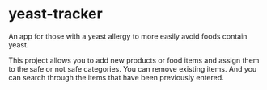 # yeast-tracker
An app for those with a yeast allergy to more easily avoid foods contain yeast.

This project allows you to add new products or food items and assign them to the safe or not safe categories. You can remove existing items. And you can search through the items that have been previously entered.
